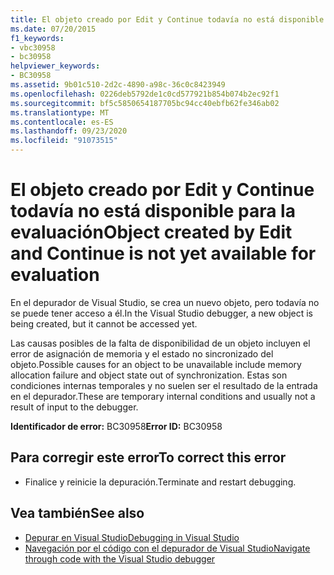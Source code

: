 ```yaml
---
title: El objeto creado por Edit y Continue todavía no está disponible para la evaluación
ms.date: 07/20/2015
f1_keywords:
- vbc30958
- bc30958
helpviewer_keywords:
- BC30958
ms.assetid: 9b01c510-2d2c-4890-a98c-36c0c8423949
ms.openlocfilehash: 0226deb5792de1c0cd577921b854b074b2ec92f1
ms.sourcegitcommit: bf5c5850654187705bc94cc40ebfb62fe346ab02
ms.translationtype: MT
ms.contentlocale: es-ES
ms.lasthandoff: 09/23/2020
ms.locfileid: "91073515"
---
```

# <a name="object-created-by-edit-and-continue-is-not-yet-available-for-evaluation"></a><span data-ttu-id="906c8-102">El objeto creado por Edit y Continue todavía no está disponible para la evaluación</span><span class="sxs-lookup"><span data-stu-id="906c8-102">Object created by Edit and Continue is not yet available for evaluation</span></span>

<span data-ttu-id="906c8-103">En el depurador de Visual Studio, se crea un nuevo objeto, pero todavía no se puede tener acceso a él.</span><span class="sxs-lookup"><span data-stu-id="906c8-103">In the Visual Studio debugger, a new object is being created, but it cannot be accessed yet.</span></span>  
  
 <span data-ttu-id="906c8-104">Las causas posibles de la falta de disponibilidad de un objeto incluyen el error de asignación de memoria y el estado no sincronizado del objeto.</span><span class="sxs-lookup"><span data-stu-id="906c8-104">Possible causes for an object to be unavailable include memory allocation failure and object state out of synchronization.</span></span> <span data-ttu-id="906c8-105">Estas son condiciones internas temporales y no suelen ser el resultado de la entrada en el depurador.</span><span class="sxs-lookup"><span data-stu-id="906c8-105">These are temporary internal conditions and usually not a result of input to the debugger.</span></span>  
  
 <span data-ttu-id="906c8-106">**Identificador de error:** BC30958</span><span class="sxs-lookup"><span data-stu-id="906c8-106">**Error ID:** BC30958</span></span>  
  
## <a name="to-correct-this-error"></a><span data-ttu-id="906c8-107">Para corregir este error</span><span class="sxs-lookup"><span data-stu-id="906c8-107">To correct this error</span></span>  
  
- <span data-ttu-id="906c8-108">Finalice y reinicie la depuración.</span><span class="sxs-lookup"><span data-stu-id="906c8-108">Terminate and restart debugging.</span></span>  
  
## <a name="see-also"></a><span data-ttu-id="906c8-109">Vea también</span><span class="sxs-lookup"><span data-stu-id="906c8-109">See also</span></span>

- [<span data-ttu-id="906c8-110">Depurar en Visual Studio</span><span class="sxs-lookup"><span data-stu-id="906c8-110">Debugging in Visual Studio</span></span>](/visualstudio/debugger/debugger-feature-tour)
- [<span data-ttu-id="906c8-111">Navegación por el código con el depurador de Visual Studio</span><span class="sxs-lookup"><span data-stu-id="906c8-111">Navigate through code with the Visual Studio debugger</span></span>](/visualstudio/debugger/navigating-through-code-with-the-debugger)
